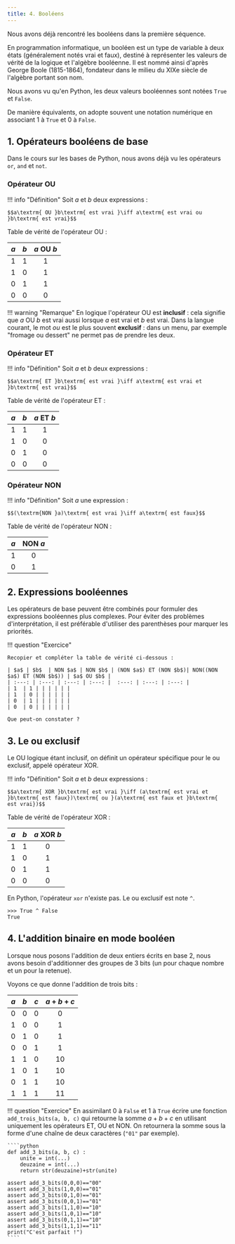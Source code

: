 ```yaml
---
title: 4. Booléens
---
```


Nous avons déjà rencontré les booléens dans la première séquence.

En programmation informatique, un booléen est un type de variable à deux états (généralement notés vrai et faux), destiné à représenter les valeurs de vérité de la logique et l'algèbre booléenne. Il est nommé ainsi d'après George Boole (1815-1864), fondateur dans le milieu du XIXe siècle de l'algèbre portant son nom.

Nous avons vu qu'en Python, les deux valeurs booléennes sont notées `True` et `False`.

De manière équivalents, on adopte souvent une notation numérique en associant 1 à `True` et 0 à `False`.

## 1. Opérateurs booléens de base

Dans le cours sur les bases de Python, nous avons déjà vu les opérateurs `or`, ``and`` et ``not``.

### Opérateur OU

!!! info "Définition"
    Soit $a$ et $b$ deux expressions : 

    $$a\textrm{ OU }b\textrm{ est vrai }\iff a\textrm{ est vrai ou }b\textrm{ est vrai}$$

Table de vérité de l'opérateur OU : 

| $a$ | $b$  | $a$  OU  $b$ |
| :---: | :---: | :---: |
| 1  | 1 | 1 |
| 1  | 0 | 1 |
| 0  | 1 | 1 |
| 0  | 0 | 0 |

!!! warning "Remarque"
    En logique l'opérateur OU est **inclusif** : cela signifie que $a$ OU $b$ est vrai aussi lorsque $a$ est vrai et $b$ est vrai. Dans la langue courant, le mot _ou_ est le plus souvent **exclusif** : dans un menu, par exemple "fromage ou dessert" ne permet pas de prendre les deux.

### Opérateur ET

!!! info "Définition"
    Soit $a$ et $b$ deux expressions : 

    $$a\textrm{ ET }b\textrm{ est vrai }\iff a\textrm{ est vrai et }b\textrm{ est vrai}$$

Table de vérité de l'opérateur ET : 

| $a$ | $b$  | $a$  ET  $b$ |
| :---: | :---: | :---: |
| 1  | 1 | 1 |
| 1  | 0 | 0 |
| 0  | 1 | 0 |
| 0  | 0 | 0 |

### Opérateur NON

!!! info "Définition"
    Soit $a$ une expression : 

    $$(\textrm{NON }a)\textrm{ est vrai }\iff a\textrm{ est faux}$$

Table de vérité de l'opérateur NON : 

| $a$ | NON $a$ |
| :---: | :---: |
| 1 | 0 |
| 0 | 1 |

## 2. Expressions booléennes

Les opérateurs de base peuvent être combinés pour formuler des expressions booléennes plus complexes. Pour éviter des problèmes d'interprétation, il est préférable d'utiliser des parenthèses pour marquer les priorités.

!!! question "Exercice"

    Recopier et compléter la table de vérité ci-dessous :

    | $a$ | $b$  | NON $a$ | NON $b$ | (NON $a$) ET (NON $b$)| NON((NON $a$) ET (NON $b$)) | $a$ OU $b$ |
    | :---: | :---: | :---: | :---: |  :---: | :---: | :---: |
    | 1  | 1 | | | | | |
    | 1  | 0 | | | | | |
    | 0  | 1 | | | | | |
    | 0  | 0 | | | | | |

    Que peut-on constater ?

## 3. Le ou exclusif

Le OU logique étant inclusif, on définit un opérateur spécifique pour le ou exclusif, appelé opérateur XOR.

!!! info "Définition"
    Soit $a$ et $b$ deux expressions : 

    $$a\textrm{ XOR }b\textrm{ est vrai }\iff (a\textrm{ est vrai et }b\textrm{ est faux})\textrm{ ou }(a\textrm{ est faux et }b\textrm{ est vrai})$$

Table de vérité de l'opérateur XOR : 

| $a$ | $b$  | $a$  XOR  $b$ |
| :---: | :---: | :---: |
| 1  | 1 | 0 |
| 1  | 0 | 1 |
| 0  | 1 | 1 |
| 0  | 0 | 0 |

En Python, l'opérateur `xor` n'existe pas. Le ou exclusif est note ``^``.

````pycon
>>> True ^ False
True
````

## 4. L'addition binaire en mode booléen

Lorsque nous posons l'addition de deux entiers écrits en base 2, nous avons besoin d'additionner des groupes de 3 bits (un pour chaque nombre et un pour la retenue).

Voyons ce que donne l'addition de trois bits :

| $a$ | $b$ | $c$ | $a+b+c$ |
| :---: | :---: | :---: | :---: |
|0|0|0|0|
|1|0|0|1|
|0|1|0|1|
|0|0|1|1|
|1|1|0|10|
|1|0|1|10|
|0|1|1|10|
|1|1|1|11|

!!! question "Exercice"
    En assimilant 0 à ``False`` et 1 à ``True`` écrire une fonction ``add_trois_bits(a, b, c)`` qui retourne la somme $a+b+c$ en utilisant uniquement les opérateurs ET, OU et NON. On retournera la somme sous la forme d'une chaîne de deux caractères (`"01"` par exemple).

    ````python
    def add_3_bits(a, b, c) :
        unite = int(...)
        deuzaine = int(...)
        return str(deuzaine)+str(unite)

    assert add_3_bits(0,0,0)=="00"
    assert add_3_bits(1,0,0)=="01"
    assert add_3_bits(0,1,0)=="01"
    assert add_3_bits(0,0,1)=="01"
    assert add_3_bits(1,1,0)=="10"
    assert add_3_bits(1,0,1)=="10"
    assert add_3_bits(0,1,1)=="10"
    assert add_3_bits(1,1,1)=="11"
    print("C'est parfait !")
    ````